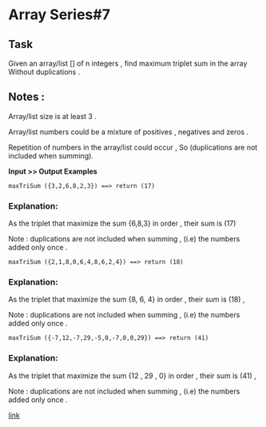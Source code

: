 # Array Series#7
## Task
Given an array/list [] of n integers , find maximum triplet sum in the array Without duplications .

## Notes :
Array/list size is at least 3 .

Array/list numbers could be a mixture of positives , negatives and zeros .

Repetition of numbers in the array/list could occur , So (duplications are not included when summing).

<strong>Input >> Output Examples</strong>

```
maxTriSum ({3,2,6,8,2,3}) ==> return (17)
```
### Explanation:
As the triplet that maximize the sum {6,8,3} in order , their sum is (17)

Note : duplications are not included when summing , (i.e) the numbers added only once .
```
maxTriSum ({2,1,8,0,6,4,8,6,2,4}) ==> return (18)
```
### Explanation:
As the triplet that maximize the sum {8, 6, 4} in order , their sum is (18) ,

Note : duplications are not included when summing , (i.e) the numbers added only once .
```
maxTriSum ({-7,12,-7,29,-5,0,-7,0,0,29}) ==> return (41)
```

### Explanation:
As the triplet that maximize the sum {12 , 29 , 0} in order , their sum is (41) ,

Note : duplications are not included when summing , (i.e) the numbers added only once .


[link](https://www.codewars.com/kata/5aa1bcda373c2eb596000112)